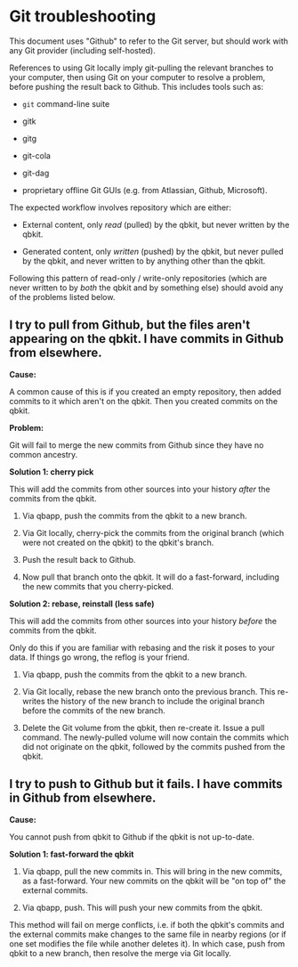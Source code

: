 # Git troubleshooting

This document uses "Github" to refer to the Git server, but should work with any Git provider (including self-hosted).

References to using Git locally imply git-pulling the relevant branches to your computer, then using Git on your computer to resolve a problem, before pushing the result back to Github.  This includes tools such as:

 * `git` command-line suite

 * gitk

 * gitg

 * git-cola

 * git-dag

 * proprietary offline Git GUIs (e.g. from Atlassian, Github, Microsoft).

The expected workflow involves repository which are either:

 * External content, only *read* (pulled) by the qbkit, but never written by the qbkit.

 * Generated content, only *written* (pushed) by the qbkit, but never pulled by the qbkit, and never written to by anything other than the qbkit.

Following this pattern of read-only / write-only repositories (which are never written to by _both_ the qbkit and by something else) should avoid any of the problems listed below.

## I try to pull from Github, but the files aren't appearing on the qbkit.  I have commits in Github from elsewhere.

**Cause:**

A common cause of this is if you created an empty repository, then added commits to it which aren't on the qbkit.
Then you created commits on the qbkit.

**Problem:**

Git will fail to merge the new commits from Github since they have no common ancestry.

**Solution 1: cherry pick**

This will add the commits from other sources into your history _after_ the commits from the qbkit.

 1. Via qbapp, push the commits from the qbkit to a new branch.

 2. Via Git locally, cherry-pick the commits from the original branch (which were not created on the qbkit) to the qbkit's branch.

 3. Push the result back to Github.

 4. Now pull that branch onto the qbkit.  It will do a fast-forward, including the new commits that you cherry-picked.

**Solution 2: rebase, reinstall (less safe)**

This will add the commits from other sources into your history _before_ the commits from the qbkit.

Only do this if you are familiar with rebasing and the risk it poses to your data.
If things go wrong, the reflog is your friend.

 1. Via qbapp, push the commits from the qbkit to a new branch.

 2. Via Git locally, rebase the new branch onto the previous branch.
    This re-writes the history of the new branch to include the original branch before the commits of the new branch.

 3. Delete the Git volume from the qbkit, then re-create it.
    Issue a pull command.
	    The newly-pulled volume will now contain the commits which did not originate on the qbkit, followed by the commits pushed from the qbkit.

## I try to push to Github but it fails.  I have commits in Github from elsewhere.

**Cause:**

You cannot push from qbkit to Github if the qbkit is not up-to-date.

**Solution 1: fast-forward the qbkit**

 1. Via qbapp, pull the new commits in.
    This will bring in the new commits, as a fast-forward.
    Your new commits on the qbkit will be "on top of" the external commits.

 2. Via qbapp, push.
    This will push your new commits from the qbkit.

This method will fail on merge conflicts, i.e. if both the qbkit's commits and the external commits make changes to the same file in nearby regions (or if one set modifies the file while another deletes it).
In which case, push from qbkit to a new branch, then resolve the merge via Git locally.
